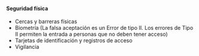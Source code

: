 #### Seguridad física

- Cercas y barreras físicas
- Biometría (La falsa aceptación es un Error de tipo II. Los errores de Tipo II permiten la entrada a personas que no deben tener acceso)
- Tarjetas de identificación y registros de acceso
- Vigilancia
